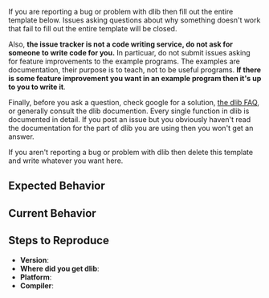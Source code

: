 If you are reporting a bug or problem with dlib then fill out the entire template below.  Issues asking questions about why something doesn't work that fail to fill out the entire template will be closed.

Also, **the issue tracker is not a code writing service, do not ask for someone to write code for you.**  In particuar, do not submit issues asking for feature improvements to the example programs.  The examples are documentation, their purpose is to teach, not to be useful programs.  **If there is some feature improvement you want in an example program then it's up to you to write it**.  

Finally, before you ask a question, check google for a solution, [the dlib FAQ](http://dlib.net/faq.html), or generally consult the dlib documention.  Every single function in dlib is documented in detail.  If you post an issue but you obviously haven't read the documentation for the part of dlib you are using then you won't get an answer.  

If you aren't reporting a bug or problem with dlib then delete this template and write whatever you want here.


<!-- ================================================================ -->
<!-- =====================  BUG REPORT TEMPLATE ===================== -->
<!-- ================================================================ -->


<!-- Delete the above instructions and then provide a general summary of the issue in the Title above -->

## Expected Behavior
<!--- Tell us what should happen.  What were you doing?  What part of dlib are you using?  What do you think should happen? -->

## Current Behavior
<!--- Tell us what happens instead of the expected behavior.  If you get an error, include the entire error message in the bug report.  DO NOT POST SCREEN SHOTS.  Paste in the text instead.   If the issue is some kind of build problem, include the entire CMake output along with the error message. -->

## Steps to Reproduce
<!--- Provide an unambiguous set of steps to reproduce this bug. Include code to reproduce, if relevant -->



* **Version**: <!-- What version of dlib? -->
* **Where did you get dlib**: <!-- Did you get it from an official source like dlib.net, this github repo, or somewhere else? -->
* **Platform**: <!-- include something like `lsb_release -a` output, or if Windows, version and 32-bit or
  64-bit -->
* **Compiler**: <!-- What compiler are you using?  What version of that compiler? -->
